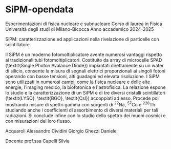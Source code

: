 # SiPM-opendata
Esperimentazioni di fisica nucleare e subnucleare
Corso di laurea in Fisica
Università degli studi di Milano-Bicocca
Anno accademico 2024-2025

SiPM: caratterizzazione ed applicazioni nella rivelazione di particelle con scintillatore

Il SiPM è un moderno fotomoltiplicatore avente numerosi vantaggi rispetto ai tradizionali tubi fotomoltiplicatori. Costituito da array di microcelle SPAD (\textit{Single Photon Avalance Diode}) impiantati direttamente su un wafer di silicio, consente la misura di segnali elettrici proporzionali ai singoli fotoni operando con basse tensioni, alti guadagni ed elevata risoluzione. I SiPM sono utilizzati in numerosi campi, come la fisica nucleare e delle alte energie, l'imaging medico, la biofotonica e l'astrofisica.
La relazione espone lo studio e la caratterizzazione di un SiPM e di tre diversi cristalli scintillatori (\textit{LYSO}, \textit{BGO}, \textit{CsI}) accoppiati ad esso. Procede poi mostrando misure di spettri gamma con sorgenti di $^{22}\text{Na}$, $^{57}\text{Co}$ e $^{228}\text{Th}$ studiando anche i coefficienti di assorbimento di diversi materiali per tali radiazioni. Si conclude infine con lo studio dello spettro dei muoni cosmici e con misurazioni del loro flusso.

Acquaroli Alessandro
Cividini Giorgio
Ghezzi Daniele

Docente prof.ssa Capelli Silvia
